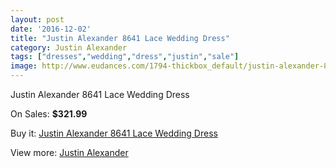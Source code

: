 ```yaml
---
layout: post
date: '2016-12-02'
title: "Justin Alexander 8641 Lace Wedding Dress"
category: Justin Alexander
tags: ["dresses","wedding","dress","justin","sale"]
image: http://www.eudances.com/1794-thickbox_default/justin-alexander-8641-lace-wedding-dress.jpg
---
```

Justin Alexander 8641 Lace Wedding Dress

On Sales: **$321.99**
<a href="https://www.eudances.com/en/justin-alexander/625-justin-alexander-8641-lace-wedding-dress.html"><amp-img layout="responsive" width="600" height="600" src="//www.eudances.com/1794-thickbox_default/justin-alexander-8641-lace-wedding-dress.jpg" alt="Justin Alexander 8641 Lace Wedding Dress 0" /></a>
<a href="https://www.eudances.com/en/justin-alexander/625-justin-alexander-8641-lace-wedding-dress.html"><amp-img layout="responsive" width="600" height="600" src="//www.eudances.com/1799-thickbox_default/justin-alexander-8641-lace-wedding-dress.jpg" alt="Justin Alexander 8641 Lace Wedding Dress 1" /></a>
<a href="https://www.eudances.com/en/justin-alexander/625-justin-alexander-8641-lace-wedding-dress.html"><amp-img layout="responsive" width="600" height="600" src="//www.eudances.com/1798-thickbox_default/justin-alexander-8641-lace-wedding-dress.jpg" alt="Justin Alexander 8641 Lace Wedding Dress 2" /></a>
<a href="https://www.eudances.com/en/justin-alexander/625-justin-alexander-8641-lace-wedding-dress.html"><amp-img layout="responsive" width="600" height="600" src="//www.eudances.com/1797-thickbox_default/justin-alexander-8641-lace-wedding-dress.jpg" alt="Justin Alexander 8641 Lace Wedding Dress 3" /></a>
<a href="https://www.eudances.com/en/justin-alexander/625-justin-alexander-8641-lace-wedding-dress.html"><amp-img layout="responsive" width="600" height="600" src="//www.eudances.com/1796-thickbox_default/justin-alexander-8641-lace-wedding-dress.jpg" alt="Justin Alexander 8641 Lace Wedding Dress 4" /></a>
<a href="https://www.eudances.com/en/justin-alexander/625-justin-alexander-8641-lace-wedding-dress.html"><amp-img layout="responsive" width="600" height="600" src="//www.eudances.com/1795-thickbox_default/justin-alexander-8641-lace-wedding-dress.jpg" alt="Justin Alexander 8641 Lace Wedding Dress 5" /></a>

Buy it: [Justin Alexander 8641 Lace Wedding Dress](https://www.eudances.com/en/justin-alexander/625-justin-alexander-8641-lace-wedding-dress.html "Justin Alexander 8641 Lace Wedding Dress")

View more: [Justin Alexander](https://www.eudances.com/en/7-justin-alexander "Justin Alexander")